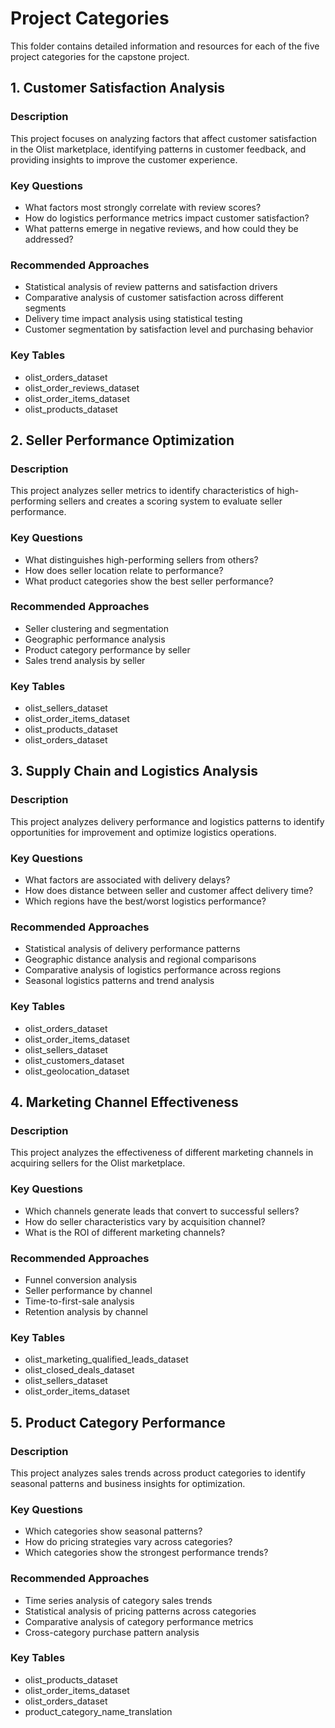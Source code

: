 # Project Categories

This folder contains detailed information and resources for each of the five project categories for the capstone project.

## 1. Customer Satisfaction Analysis

### Description
This project focuses on analyzing factors that affect customer satisfaction in the Olist marketplace, identifying patterns in customer feedback, and providing insights to improve the customer experience.

### Key Questions
- What factors most strongly correlate with review scores?
- How do logistics performance metrics impact customer satisfaction?
- What patterns emerge in negative reviews, and how could they be addressed?

### Recommended Approaches
- Statistical analysis of review patterns and satisfaction drivers
- Comparative analysis of customer satisfaction across different segments
- Delivery time impact analysis using statistical testing
- Customer segmentation by satisfaction level and purchasing behavior

### Key Tables
- olist_orders_dataset
- olist_order_reviews_dataset
- olist_order_items_dataset
- olist_products_dataset

## 2. Seller Performance Optimization

### Description
This project analyzes seller metrics to identify characteristics of high-performing sellers and creates a scoring system to evaluate seller performance.

### Key Questions
- What distinguishes high-performing sellers from others?
- How does seller location relate to performance?
- What product categories show the best seller performance?

### Recommended Approaches
- Seller clustering and segmentation
- Geographic performance analysis
- Product category performance by seller
- Sales trend analysis by seller

### Key Tables
- olist_sellers_dataset
- olist_order_items_dataset
- olist_products_dataset
- olist_orders_dataset

## 3. Supply Chain and Logistics Analysis

### Description
This project analyzes delivery performance and logistics patterns to identify opportunities for improvement and optimize logistics operations.

### Key Questions
- What factors are associated with delivery delays?
- How does distance between seller and customer affect delivery time?
- Which regions have the best/worst logistics performance?

### Recommended Approaches
- Statistical analysis of delivery performance patterns
- Geographic distance analysis and regional comparisons
- Comparative analysis of logistics performance across regions
- Seasonal logistics patterns and trend analysis

### Key Tables
- olist_orders_dataset
- olist_order_items_dataset
- olist_sellers_dataset
- olist_customers_dataset
- olist_geolocation_dataset

## 4. Marketing Channel Effectiveness

### Description
This project analyzes the effectiveness of different marketing channels in acquiring sellers for the Olist marketplace.

### Key Questions
- Which channels generate leads that convert to successful sellers?
- How do seller characteristics vary by acquisition channel?
- What is the ROI of different marketing channels?

### Recommended Approaches
- Funnel conversion analysis
- Seller performance by channel
- Time-to-first-sale analysis
- Retention analysis by channel

### Key Tables
- olist_marketing_qualified_leads_dataset
- olist_closed_deals_dataset
- olist_sellers_dataset
- olist_order_items_dataset

## 5. Product Category Performance

### Description
This project analyzes sales trends across product categories to identify seasonal patterns and business insights for optimization.

### Key Questions
- Which categories show seasonal patterns?
- How do pricing strategies vary across categories?
- Which categories show the strongest performance trends?

### Recommended Approaches
- Time series analysis of category sales trends
- Statistical analysis of pricing patterns across categories
- Comparative analysis of category performance metrics
- Cross-category purchase pattern analysis

### Key Tables
- olist_products_dataset
- olist_order_items_dataset
- olist_orders_dataset
- product_category_name_translation
